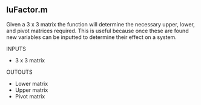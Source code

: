 ## luFactor.m
Given a 3 x 3 matrix the function will determine the necessary upper, lower, and pivot matrices required. This is useful because once these are found new variables can be inputted to determine their effect on a system.

  INPUTS
  - 3 x 3 matrix
  
  OUTOUTS
  - Lower matrix
  - Upper matrix
  - Pivot matrix
